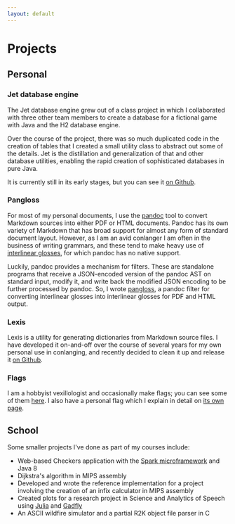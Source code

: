 ```yaml
---
layout: default
---
```


# Projects

## Personal

### Jet database engine

The Jet database engine grew out of a class project in which I collaborated
with three other team members to create a database for a fictional game with
Java and the H2 database engine.

Over the course of the project, there was so much duplicated code in the
creation of tables that I created a small utility class to abstract out some
of the details. Jet is the distillation and generalization of that and other
database utilities, enabling the rapid creation of sophisticated databases in
pure Java.

It is currently still in its early stages, but you can see it [on
Github](https://github.com/daemanos/jet).

### Pangloss

For most of my personal documents, I use the [pandoc](https://pandoc.org) tool
to convert Markdown sources into either PDF or HTML documents. Pandoc has its
own variety of Markdown that has broad support for almost any form of standard
document layout. However, as I am an avid conlanger I am often in the business
of writing grammars, and these tend to make heavy use of [interlinear
glosses][gloss], for which pandoc has no native support.

Luckily, pandoc provides a mechanism for filters. These are standalone programs
that receive a JSON-encoded version of the pandoc AST on standard input, modify
it, and write back the modified JSON encoding to be further processed by
pandoc. So, I wrote [pangloss](https://github.com/daemanos/pangloss), a pandoc
filter for converting interlinear glosses into interlinear glosses for PDF and
HTML output.

### Lexis

Lexis is a utility for generating dictionaries from Markdown source files. I
have developed it on-and-off over the course of several years for my own
personal use in conlanging, and recently decided to clean it up and release it
[on Github](https://github.com/daemanos/lexis).

### Flags

I am a hobbyist vexillologist and occasionally make flags; you can see some of
them [here](/proj/flags). I also have a personal flag which I explain in
detail on [its own page](/about/personalflag).

## School

Some smaller projects I've done as part of my courses include:

- Web-based Checkers application with the [Spark microframework](sparkjava.com)
  and Java 8
- Dijkstra's algorithm in MIPS assembly
- Developed and wrote the reference implementation for a project involving the
  creation of an infix calculator in MIPS assembly
- Created plots for a research project in Science and Analytics of Speech
  using [Julia](julialang.org) and [Gadfly](gadflyjl.org)
- An ASCII wildfire simulator and a partial R2K object file parser in C


[gloss]: https://wikipedia.org/wiki/Interlinear_gloss
